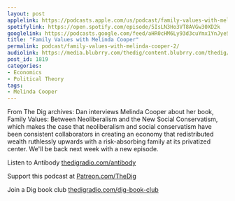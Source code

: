 ```yaml
---
layout: post
applelink: https://podcasts.apple.com/us/podcast/family-values-with-melinda-cooper/id1043245989?i=1000503628549
spotifylink: https://open.spotify.com/episode/5IsLN3Ho3VT8AVGw30XD2k
googlelink: https://podcasts.google.com/feed/aHR0cHM6Ly93d3cuYmx1YnJyeS5jb20vZmVlZHMvdGhlZGlnLnhtbA/episode/aHR0cHM6Ly93d3cudGhlZGlncmFkaW8uY29tLz9wPTE4MTk?sa=X&ved=0CAUQkfYCahcKEwi44f7r1b-AAxUAAAAAHQAAAAAQNg
title: "Family Values with Melinda Cooper"
permalink: podcast/family-values-with-melinda-cooper-2/
audiolink: https://media.blubrry.com/thedig/content.blubrry.com/thedig/The_Dig-EP_286-Cooper.mp3
post_id: 1819
categories: 
- Economics
- Political Theory
tags: 
- Melinda Cooper
---
```


From The Dig archives: Dan interviews Melinda Cooper about her book, Family Values: Between Neoliberalism and the New Social Conservatism, which makes the case that neoliberalism and social conservatism have been consistent collaborators in creating an economy that redistributed wealth ruthlessly upwards with a risk-absorbing family at its privatized center. We'll be back next week with a new episode.

Listen to Antibody 
[thedigradio.com/antibody](https://thedigradio.com/antibody)

Support this podcast at 
[Patreon.com/TheDig](https://Patreon.com/TheDig)

Join a Dig book club 
[thedigradio.com/dig-book-club](https://thedigradio.com/dig-book-club)